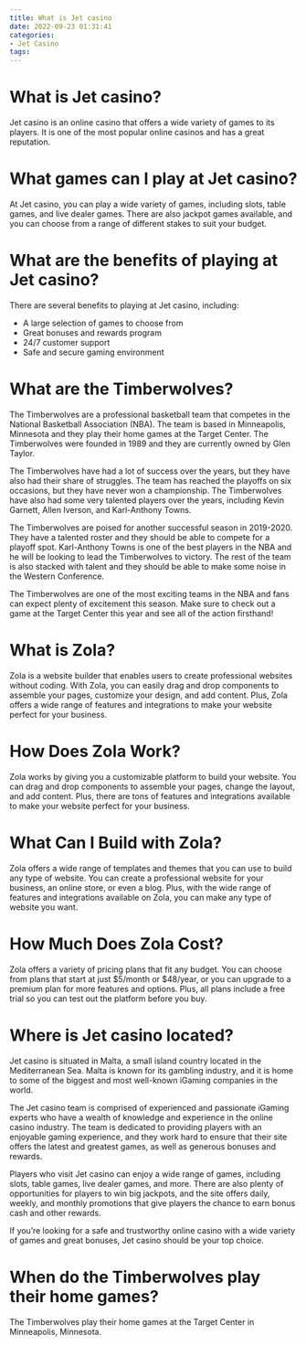 ```yaml
---
title: What is Jet casino 
date: 2022-09-23 01:31:41
categories:
- Jet Casino
tags:
---
```



#  What is Jet casino? 

Jet casino is an online casino that offers a wide variety of games to its players. It is one of the most popular online casinos and has a great reputation.

# What games can I play at Jet casino? 

At Jet casino, you can play a wide variety of games, including slots, table games, and live dealer games. There are also jackpot games available, and you can choose from a range of different stakes to suit your budget.

# What are the benefits of playing at Jet casino? 

There are several benefits to playing at Jet casino, including: 

- A large selection of games to choose from
- Great bonuses and rewards program
- 24/7 customer support
- Safe and secure gaming environment

#  What are the Timberwolves? 

The Timberwolves are a professional basketball team that competes in the National Basketball Association (NBA). The team is based in Minneapolis, Minnesota and they play their home games at the Target Center. The Timberwolves were founded in 1989 and they are currently owned by Glen Taylor.

The Timberwolves have had a lot of success over the years, but they have also had their share of struggles. The team has reached the playoffs on six occasions, but they have never won a championship. The Timberwolves have also had some very talented players over the years, including Kevin Garnett, Allen Iverson, and Karl-Anthony Towns.

The Timberwolves are poised for another successful season in 2019-2020. They have a talented roster and they should be able to compete for a playoff spot. Karl-Anthony Towns is one of the best players in the NBA and he will be looking to lead the Timberwolves to victory. The rest of the team is also stacked with talent and they should be able to make some noise in the Western Conference.

The Timberwolves are one of the most exciting teams in the NBA and fans can expect plenty of excitement this season. Make sure to check out a game at the Target Center this year and see all of the action firsthand!

#  What is Zola?

Zola is a website builder that enables users to create professional websites without coding. With Zola, you can easily drag and drop components to assemble your pages, customize your design, and add content. Plus, Zola offers a wide range of features and integrations to make your website perfect for your business.

# How Does Zola Work?

Zola works by giving you a customizable platform to build your website. You can drag and drop components to assemble your pages, change the layout, and add content. Plus, there are tons of features and integrations available to make your website perfect for your business.

# What Can I Build with Zola?

Zola offers a wide range of templates and themes that you can use to build any type of website. You can create a professional website for your business, an online store, or even a blog. Plus, with the wide range of features and integrations available on Zola, you can make any type of website you want.

# How Much Does Zola Cost?

Zola offers a variety of pricing plans that fit any budget. You can choose from plans that start at just $5/month or $48/year, or you can upgrade to a premium plan for more features and options. Plus, all plans include a free trial so you can test out the platform before you buy.

#  Where is Jet casino located? 

Jet casino is situated in Malta, a small island country located in the Mediterranean Sea. Malta is known for its gambling industry, and it is home to some of the biggest and most well-known iGaming companies in the world. 

The Jet casino team is comprised of experienced and passionate iGaming experts who have a wealth of knowledge and experience in the online casino industry. The team is dedicated to providing players with an enjoyable gaming experience, and they work hard to ensure that their site offers the latest and greatest games, as well as generous bonuses and rewards. 

Players who visit Jet casino can enjoy a wide range of games, including slots, table games, live dealer games, and more. There are also plenty of opportunities for players to win big jackpots, and the site offers daily, weekly, and monthly promotions that give players the chance to earn bonus cash and other rewards. 

If you’re looking for a safe and trustworthy online casino with a wide variety of games and great bonuses, Jet casino should be your top choice.

#  When do the Timberwolves play their home games?

The Timberwolves play their home games at the Target Center in Minneapolis, Minnesota.